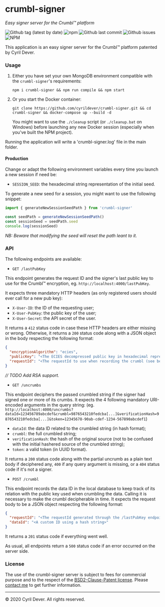 # crumbl-signer
_Easy signer server for the Crumbl&trade; platform_

![Github tag (latest by date)](https://img.shields.io/github/v/tag/cyrildever/crumbl-signer)
![npm](https://img.shields.io/npm/dw/crumbl-signer)
![Github last commit](https://img.shields.io/github/last-commit/cyrildever/crumbl-signer)
![Github issues](https://img.shields.io/github/issues/cyrildever/crumbl-signer)
![NPM](https://img.shields.io/npm/l/crumbl-signer)

This application is an easy signer server for the Crumbl&trade; platform patented by Cyril Dever.


### Usage

1. Either you have set your own MongoDB environment compatible with the `crumbl-signer`'s requirements:
    ```console
    npm i crumbl-signer && npm run compile && npm start
    ```

2. Or you start the Docker container:
    ```console
    git clone https://github.com/cyrildever/crumbl-signer.git && cd crumbl-signer && docker-compose up --build -d
    ```
    You might want to use the `./cleanup` script (or `./cleanup.bat` on Windows) before launching any new Docker session (especially when you've built the NPM project).

Running the application will write a 'crumbl-signer.log' file in the main folder.

#### Production

Change or adapt the following environment variables every time you launch a new session if need be:
* `SESSION_SEED`: the hexadecimal string representation of the initial seed.

To generate a new seed for a session, you might want to use the following snippet:
```typescript
import { generateNewSessionSeedPath } from 'crumbl-signer'

const seedPath = generateNewSessionSeedPath()
const sessionSeed = seedPath.seed
console.log(sessionSeed)
```

_NB: Beware that modifying the seed will reset the path leant to it._


### API

The following endpoints are available:

* `GET /lastPubKey`

This endpoint generates the request ID and the signer's last public key to use for the Crumbl&trade; encryption, eg. `http://localhost:4000/lastPubKey`.

It expects three mandatory HTTP headers (as only registered users should ever call for a new pub key):
 - `X-User-ID`: the ID of the requesting user;
 - `X-User-PubKey`: the public key of the user;
 - `X-User-Secret`: the API secret of the user.

It returns a `412` status code in case these HTTP headers are either missing or wrong.
Otherwise, it returns a `200` status code along with a JSON object in the body respecting the following format:
```json
{
  "encryptionAlgorithm": "ecies",
  "publicKey": "<The ECIES decompressed public key in hexadecimal representation>",
  "requestId": "<The requestId to use when recording the crumbl (see below)>"
}
```

_// TODO Add RSA support._

* `GET /uncrumbs`

This endpoint deciphers the passed crumbled string if the signer had signed one or more of its crumbs.
It expects the 4 following mandatory URI-encoded arguments in the query string: (eg. `http://localhost:4000/uncrumbs?dataId=123456789abcdef&crumbl=9876543210fedcba[...]&verificationHash=9876543210fedcba[...]&token=12345678-90ab-cdef-1234-567890abcdef1`)
  * `dataId`: the data ID related to the crumbled string (in hash format);
  * `crumbl`: the full crumbled string;
  * `verificationHash`: the hash of the original source (not to be confused with the initial hashered source of the crumbled string);
  * `token`: a valid token (in UUID format).

It returns a `200` status code along with the partial uncrumb as a plain text body if deciphered any, `400` if any query argument is missing, or a `404` status code if it's not a signer.

* `POST /crumbl`

This endpoint records the data ID in the local database to keep track of its relation with the public key used when crumbling the data.
Calling it is necessary to make the crumbl decipherable in time.
It expects the request body to be a JSON object respecting the following format:
```json
{
  "requestId": "<The requestId generated through the /lastPubKey endpoint (see above)>",
  "dataId": "<A custom ID using a hash string>"
}
```

It returns a `201` status code if everything went well.


As usual, all endpoints return a `500` status code if an error occurred on the server side.


### License

The use of the crumbl-signer server is subject to fees for commercial purpose and to the respect of the [BSD2-Clause-Patent license](LICENSE).
Please [contact me](mailto:cdever@edgewhere.fr) to get further information.


<hr />
&copy; 2020 Cyril Dever. All rights reserved.
